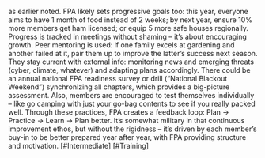 as earlier noted. FPA likely sets progressive goals too: this year, everyone aims to have 1 month of food instead of 2 weeks; by next year, ensure 10% more members get ham licensed; or equip 5 more safe houses regionally. Progress is tracked in meetings without shaming – it’s about encouraging growth. Peer mentoring is used: if one family excels at gardening and another failed at it, pair them up to improve the latter’s success next season. They stay current with external info: monitoring news and emerging threats (cyber, climate, whatever) and adapting plans accordingly. There could be an annual national FPA readiness survey or drill (“National Blackout Weekend”) synchronizing all chapters, which provides a big-picture assessment. Also, members are encouraged to test themselves individually – like go camping with just your go-bag contents to see if you really packed well. Through these practices, FPA creates a feedback loop: Plan -> Practice -> Learn -> Plan better. It’s somewhat military in that continuous improvement ethos, but without the rigidness – it’s driven by each member’s buy-in to be better prepared year after year, with FPA providing structure and motivation. [#Intermediate] [#Training]